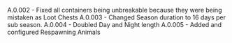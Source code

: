 A.0.002 - Fixed all containers being unbreakable because they were being mistaken as Loot Chests
A.0.003 - Changed Season duration to 16 days per sub season.
A.0.004 - Doubled Day and Night length
A.0.005 - Added and configured Respawning Animals 
